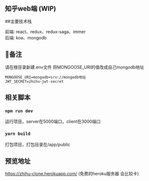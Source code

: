 ## 知乎web端 (WIP)

##主要技术栈   

前端: react、redux、redux-saga、immer   
后端: koa、mongodb


## 备注   
请在根目录新建.env文件 将MONGOOSE_URI的值改成自己mongodb地址
```
MONGOOSE_URI=mongodb+srv://mongodb地址
JWT_SECRET=zhihu-jwt-secret
```

## 相关脚本

### `npm run dev`
运行项目，server在5000端口，client在3000端口

### `yarn build`

打包项目，打包目录在/app/public

## 预览地址    
https://zhihu-clone.herokuapp.com/  (免费的heroku服务器 会比较卡) 



